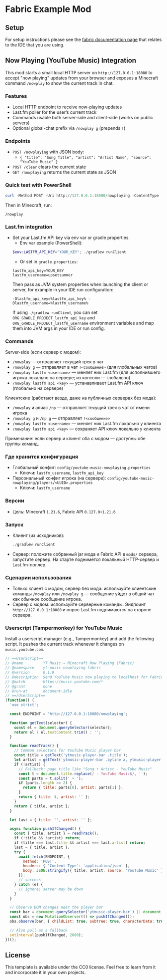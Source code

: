 # Fabric Example Mod

## Setup

For setup instructions please see the [fabric documentation page](https://docs.fabricmc.net/develop/getting-started/setting-up-a-development-environment) that relates to the IDE that you are using.

## Now Playing (YouTube Music) Integration

This mod starts a small local HTTP server on `http://127.0.0.1:18080` to accept "now playing" updates from your browser and exposes a Minecraft command `/nowplay` to show the current track in chat.

### Features
- Local HTTP endpoint to receive now-playing updates
- Last.fm poller for the user’s current track
- Commands usable both server-side and client-side (works on public servers)
- Optional global-chat prefix via `/nowplay g` (prepends `!`)

### Endpoints
- `POST /nowplaying` with JSON body:
  - `{ "title": "Song Title", "artist": "Artist Name", "source": "YouTube Music" }`
- `POST /clear` clears the current state
- `GET /nowplaying` returns the current state as JSON

### Quick test with PowerShell
```powershell
curl -Method POST -Uri http://127.0.0.1:18080/nowplaying -ContentType 'application/json' -Body '{"title":"Test Song","artist":"Test Artist","source":"YouTube Music"}'
```
Then in Minecraft, run:
```
/nowplay
```

### Last.fm integration
- Set your Last.fm API key via env var or gradle properties.
  - Env var example (PowerShell):
  ```powershell
  $env:LASTFM_API_KEY="YOUR_KEY"; ./gradlew runClient
  ```
  - Or set in `gradle.properties`:
  ```
  lastfm_api_key=YOUR_KEY
  lastfm_username=upsetsummer
  ```
  Then pass as JVM system properties when launching the client or server, for example in your IDE run configuration:
  ```
  -Dlastfm_api_key=%lastfm_api_key% -Dlastfm_username=%lastfm_username%
  ```
  If using `./gradlew runClient`, you can set `ORG_GRADLE_PROJECT_lastfm_api_key` and `ORG_GRADLE_PROJECT_lastfm_username` environment variables and map them into JVM args in your IDE or run config.

### Commands
Server-side (если сервер с модом):
- `/nowplay` — отправляет текущий трек в чат
- `/nowplay g` — отправляет в чат `!<сообщение>` (для глобальных чатов)
- `/nowplay lastfm <username>` — меняет ник Last.fm (для исполнившего игрока локально на сервере; из консоли — глобально)
- `/nowplay lastfm api <key>` — устанавливает Last.fm API ключ (глобально на сервере)

Клиентские (работают везде, даже на публичных серверах без мода):
- `/nowplay` и алиас `/np` — отправляет текущий трек в чат от имени игрока
- `/nowplay g` и `/np g` — отправляет `!<сообщение>`
- `/nowplay lastfm <username>` — меняет ник Last.fm локально у клиента
- `/nowplay lastfm api <key>` — сохраняет API ключ локально у клиента

Примечание: если сервер и клиент оба с модом — доступны обе группы команд.

### Где хранится конфигурация
- Глобальный конфиг: `config/youtube-music-nowplaying.properties`
  - Ключи: `lastfm_username`, `lastfm_api_key`
- Персональный конфиг игрока (на сервере): `config/youtube-music-nowplaying/players/<UUID>.properties`
  - Ключи: `lastfm_username`

### Версии
- Цель: Minecraft `1.21.6`, Fabric API `0.127.0+1.21.6`

### Запуск
- Клиент (из исходников):
  ```powershell
  ./gradlew runClient
  ```
- Сервер: положите собранный jar мода и Fabric API в `mods/` сервера, запустите сервер. На старте поднимется локальный HTTP-сервер и Last.fm-поллер.

### Сценарии использования
- Только клиент с модом, сервер без мода: используйте клиентские команды `/nowplay` или `/nowplay g` — сообщение уйдет в общий чат как обычное сообщение игрока.
- Сервер с модом: используйте серверные команды. Эндпоинт `http://127.0.0.1:18080` и опрос Last.fm поднимаются на стороне сервера.

### Userscript (Tampermonkey) for YouTube Music
Install a userscript manager (e.g., Tampermonkey) and add the following script. It pushes the current track whenever it changes on `music.youtube.com`.

```javascript
// ==UserScript==
// @name         YT Music → Minecraft Now Playing (Fabric)
// @namespace    yt-music-nowplaying-fabric
// @version      0.1.0
// @description  Send YouTube Music now playing to localhost for Fabric mod
// @match        https://music.youtube.com/*
// @grant        none
// @run-at       document-idle
// ==/UserScript==
(function() {
  'use strict';

  const ENDPOINT = 'http://127.0.0.1:18080/nowplaying';

  function getText(selector) {
    const el = document.querySelector(selector);
    return el ? el.textContent.trim() : '';
  }

  function readTrack() {
    // Common selectors for YouTube Music player bar
    const title = getText('ytmusic-player-bar .title');
    let artist = getText('ytmusic-player-bar .byline a, ytmusic-player-bar .byline');
    if (!artist) {
      // Fallback: page title like "Song • Artist - YouTube Music"
      const t = document.title.replace(/ - YouTube Music$/, '');
      const parts = t.split(' • ');
      if (parts.length >= 2) {
        return { title: parts[0], artist: parts[1] };
      }
      return { title: t, artist: '' };
    }
    return { title, artist };
  }

  let last = { title: '', artist: '' };

  async function pushIfChanged() {
    const { title, artist } = readTrack();
    if (!title && !artist) return;
    if (title === last.title && artist === last.artist) return;
    last = { title, artist };
    try {
      await fetch(ENDPOINT, {
        method: 'POST',
        headers: { 'Content-Type': 'application/json' },
        body: JSON.stringify({ title, artist, source: 'YouTube Music' })
      });
      // success
    } catch (e) {
      // ignore; server may be down
    }
  }

  // Observe DOM changes near the player bar
  const bar = document.querySelector('ytmusic-player-bar') || document.body;
  const obs = new MutationObserver(() => pushIfChanged());
  obs.observe(bar, { childList: true, subtree: true, characterData: true });

  // Also poll as a fallback
  setInterval(pushIfChanged, 2000);
})();
```

## License

This template is available under the CC0 license. Feel free to learn from it and incorporate it in your own projects.
